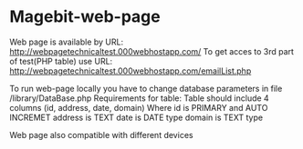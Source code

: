 # Magebit-web-page

Web page is available by URL: http://webpagetechnicaltest.000webhostapp.com/
To get acces to 3rd part of test(PHP table) use URL: http://webpagetechnicaltest.000webhostapp.com/emailList.php

To run web-page locally you have to change database parameters in file /library/DataBase.php
Requirements for table:
Table should include 4 columns (id, address, date, domain)
Where id is PRIMARY and AUTO INCREMET
      address is TEXT
      date is DATE type
      domain is TEXT type
      
Web page also compatible with different devices
